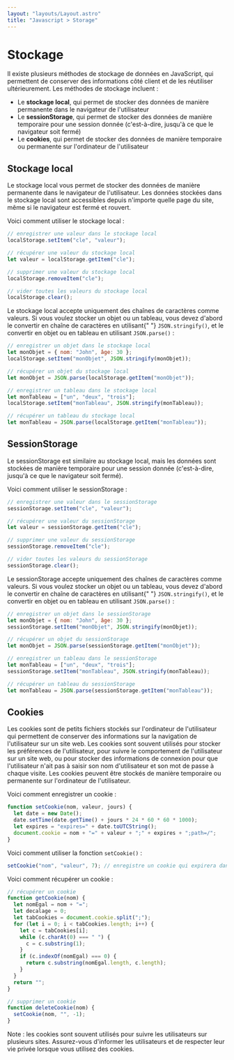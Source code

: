 ```yaml
---
layout: "layouts/Layout.astro"
title: "Javascript > Storage"
---
```


# Stockage

Il existe plusieurs méthodes de stockage de données en JavaScript, qui
permettent de conserver des informations côté client et de les
réutiliser ultérieurement. Les méthodes de stockage incluent :

- Le <strong>stockage local</strong>, qui permet de stocker des données
  de manière permanente dans le navigateur de l'utilisateur
- Le <strong>sessionStorage</strong>, qui permet de stocker des données
  de manière temporaire pour une session donnée (c'est-à-dire, jusqu'à
  ce que le navigateur soit fermé)
- Le <strong>cookies</strong>, qui permet de stocker des données de
  manière temporaire ou permanente sur l'ordinateur de l'utilisateur

## Stockage local

Le stockage local vous permet de stocker des données de manière
permanente dans le navigateur de l'utilisateur. Les données stockées
dans le stockage local sont accessibles depuis n'importe quelle page du
site, même si le navigateur est fermé et rouvert.

Voici comment utiliser le stockage local :

```js
// enregistrer une valeur dans le stockage local
localStorage.setItem("cle", "valeur");

// récupérer une valeur du stockage local
let valeur = localStorage.getItem("cle");

// supprimer une valeur du stockage local
localStorage.removeItem("cle");

// vider toutes les valeurs du stockage local
localStorage.clear();
```

Le stockage local accepte uniquement des chaînes de caractères comme
valeurs. Si vous voulez stocker un objet ou un tableau, vous devez
d'abord le convertir en chaîne de caractères en utilisant{" "}
<code>JSON.stringify()</code>, et le convertir en objet ou en tableau en
utilisant <code>JSON.parse()</code> :

```js
// enregistrer un objet dans le stockage local
let monObjet = { nom: "John", âge: 30 };
localStorage.setItem("monObjet", JSON.stringify(monObjet));

// récupérer un objet du stockage local
let monObjet = JSON.parse(localStorage.getItem("monObjet"));

// enregistrer un tableau dans le stockage local
let monTableau = ["un", "deux", "trois"];
localStorage.setItem("monTableau", JSON.stringify(monTableau));

// récupérer un tableau du stockage local
let monTableau = JSON.parse(localStorage.getItem("monTableau"));
```

## SessionStorage

Le sessionStorage est similaire au stockage local, mais les données sont
stockées de manière temporaire pour une session donnée (c'est-à-dire,
jusqu'à ce que le navigateur soit fermé).

Voici comment utiliser le sessionStorage :

```js
// enregistrer une valeur dans le sessionStorage
sessionStorage.setItem("cle", "valeur");

// récupérer une valeur du sessionStorage
let valeur = sessionStorage.getItem("cle");

// supprimer une valeur du sessionStorage
sessionStorage.removeItem("cle");

// vider toutes les valeurs du sessionStorage
sessionStorage.clear();
```

Le sessionStorage accepte uniquement des chaînes de caractères comme
valeurs. Si vous voulez stocker un objet ou un tableau, vous devez
d'abord le convertir en chaîne de caractères en utilisant{" "}
<code>JSON.stringify()</code>, et le convertir en objet ou en tableau en
utilisant <code>JSON.parse()</code> :

```js
// enregistrer un objet dans le sessionStorage
let monObjet = { nom: "John", âge: 30 };
sessionStorage.setItem("monObjet", JSON.stringify(monObjet));

// récupérer un objet du sessionStorage
let monObjet = JSON.parse(sessionStorage.getItem("monObjet"));

// enregistrer un tableau dans le sessionStorage
let monTableau = ["un", "deux", "trois"];
sessionStorage.setItem("monTableau", JSON.stringify(monTableau));

// récupérer un tableau du sessionStorage
let monTableau = JSON.parse(sessionStorage.getItem("monTableau"));
```

## Cookies

Les cookies sont de petits fichiers stockés sur l'ordinateur de
l'utilisateur qui permettent de conserver des informations sur la
navigation de l'utilisateur sur un site web. Les cookies sont souvent
utilisés pour stocker les préférences de l'utilisateur, pour suivre le
comportement de l'utilisateur sur un site web, ou pour stocker des
informations de connexion pour que l'utilisateur n'ait pas à saisir son
nom d'utilisateur et son mot de passe à chaque visite. Les cookies
peuvent être stockés de manière temporaire ou permanente sur
l'ordinateur de l'utilisateur.

Voici comment enregistrer un cookie :

```js
function setCookie(nom, valeur, jours) {
  let date = new Date();
  date.setTime(date.getTime() + jours * 24 * 60 * 60 * 1000);
  let expires = "expires=" + date.toUTCString();
  document.cookie = nom + "=" + valeur + ";" + expires + ";path=/";
}
```

Voici comment utiliser la fonction <code>setCookie()</code> :

```js
setCookie("nom", "valeur", 7); // enregistre un cookie qui expirera dans 7 jours
```

Voici comment récupérer un cookie :

```js
// récupérer un cookie
function getCookie(nom) {
  let nomEgal = nom + "=";
  let decalage = 0;
  let tabCookies = document.cookie.split(";");
  for (let i = 0; i < tabCookies.length; i++) {
    let c = tabCookies[i];
    while (c.charAt(0) === " ") {
      c = c.substring(1);
    }
    if (c.indexOf(nomEgal) === 0) {
      return c.substring(nomEgal.length, c.length);
    }
  }
  return "";
}

// supprimer un cookie
function deleteCookie(nom) {
  setCookie(nom, "", -1);
}
```

Note : les cookies sont souvent utilisés pour suivre les utilisateurs
sur plusieurs sites. Assurez-vous d'informer les utilisateurs et de
respecter leur vie privée lorsque vous utilisez des cookies.
